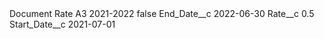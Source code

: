 <?xml version="1.0" encoding="UTF-8"?>
<CustomMetadata xmlns="http://soap.sforce.com/2006/04/metadata" xmlns:xsi="http://www.w3.org/2001/XMLSchema-instance" xmlns:xsd="http://www.w3.org/2001/XMLSchema">
    <label>Document Rate A3 2021-2022</label>
    <protected>false</protected>
    <values>
        <field>End_Date__c</field>
        <value xsi:type="xsd:date">2022-06-30</value>
    </values>
    <values>
        <field>Rate__c</field>
        <value xsi:type="xsd:double">0.5</value>
    </values>
    <values>
        <field>Start_Date__c</field>
        <value xsi:type="xsd:date">2021-07-01</value>
    </values>
</CustomMetadata>
